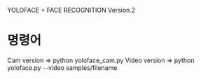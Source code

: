 YOLOFACE + FACE RECOGNITION  Version.2

명령어
==================
Cam version => python yoloface_cam.py
Video version => python yoloface.py --video samples/filename
